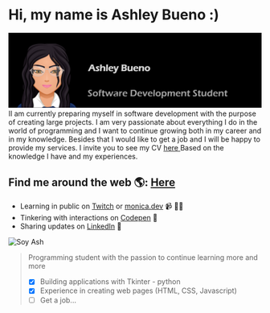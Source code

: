 # **Hi, my name is Ashley Bueno :)**

<img src="https://raw.githubusercontent.com/nAltUnKe/avatar/main/banner%20original.png" alt="banner that says Ashley Bueno - Software Development Student">
II am currently preparing myself in software development with the purpose of creating large projects.
I am very passionate about everything I do in the world of programming and I want to continue growing both in my career and in my knowledge.
Besides that I would like to get a job and I will be happy to provide my services. I invite you to see my CV <a href=""> here  </a>Based on the knowledge I have and my experiences.


## Find me around the web 🌎: <a href="https://app.genial.ly/editor/624b3559f91f1f0019d95973">Here</a>
- Learning in public on <a href="https://www.twitch.tv/blacktechdiva">Twitch</a> or <a href="https://www.monica.dev">monica.dev</a> 📹 ✍🏾
- Tinkering with interactions on <a href="https://codepen.io/m0nica"> Codepen</a> 🏓
- Sharing updates on <a href="https://www.linkedin.com/in/monicampowell/">LinkedIn</a> 💼























![Soy Ash](https://i.pinimg.com/originals/37/88/f5/3788f590a3342071e16957d047bc43d3.gif)                           

> Programming student with the passion to continue learning more and more
> - [x] Building applications with Tkinter - python
> - [x] Experience in creating web pages (HTML, CSS, Javascript)
> - [ ] Get a job...
